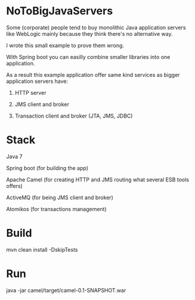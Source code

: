 # NoToBigJavaServers

Some (corporate) people tend to buy monolithic Java application servers like WebLogic mainly because they think there's no alternative way. 

I wrote this small example to prove them wrong.

With Spring boot you can easilly combine smaller libraries into one application.

As a result this example application offer same kind services as bigger application servers have:

1) HTTP server

2) JMS client and broker

3) Transaction client and broker (JTA, JMS, JDBC)

# Stack
Java 7

Spring boot (for building the app)

Apache Camel (for creating HTTP and JMS routing what several ESB tools offers)

ActiveMQ (for being JMS client and broker)

Atomikos (for transactions management)

# Build
mvn clean install -DskipTests

# Run
java -jar camel/target/camel-0.1-SNAPSHOT.war
